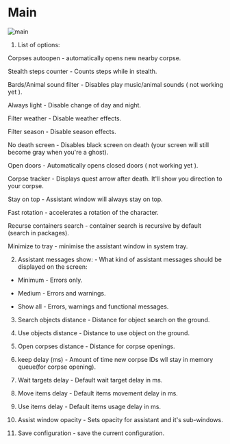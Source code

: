 # Main

![main](http://www.imageup.ru/img290/2713050/tab_main.png)

1) List of options:

Corpses autoopen - automatically opens new nearby corpse.

Stealth steps counter - Counts steps while in stealth.

Bards/Animal sound filter - Disables play music/animal sounds ( not working yet ).

Always light - Disable change of day and night.

Filter weather - Disable weather effects.

Filter season - Disable season effects.

No death screen - Disables black screen on death (your screen will still become gray when you're a ghost).

Open doors - Automatically opens closed doors ( not working yet ).

Corpse tracker - Displays quest arrow after death. It'll show you direction to your corpse.

Stay on top - Assistant window will always stay on top.

Fast rotation - accelerates a rotation of the character.

Recurse containers search - container search is recursive by default (search in packages).

Minimize to tray - minimise the assistant window in system tray.

2) Assistant messages show: - What kind of assistant messages should be displayed on the screen:

- Minimum - Errors only.

- Medium - Errors and warnings.

- Show all - Errors, warnings and functional messages.

3) Search objects distance - Distance for object search on the ground.

4) Use objects distance - Distance to use object on the ground.

5) Open corpses distance - Distance for corpse openings.

6) keep delay (ms) - Amount of time new corpse IDs wll stay in memory queue(for corpse opening).

7) Wait targets delay - Default wait target delay in ms.

8) Move items delay - Default items movement delay in ms.

9) Use items delay - Default items usage delay in ms.

10) Assist window opacity - Sets opacity for assistant and it's sub-windows.

11) Save configuration - save the current configuration.